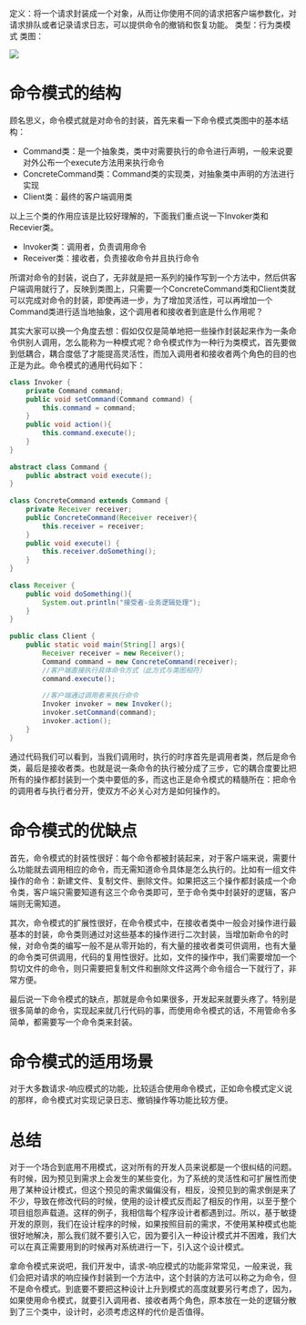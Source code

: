 定义：将一个请求封装成一个对象，从而让你使用不同的请求把客户端参数化，对请求排队或者记录请求日志，可以提供命令的撤销和恢复功能。
类型：行为类模式
类图：

![](http://my.csdn.net/uploads/201205/09/1336556224_1161.jpg)

# 命令模式的结构

顾名思义，命令模式就是对命令的封装，首先来看一下命令模式类图中的基本结构：

- Command类：是一个抽象类，类中对需要执行的命令进行声明，一般来说要对外公布一个execute方法用来执行命令
- ConcreteCommand类：Command类的实现类，对抽象类中声明的方法进行实现
- Client类：最终的客户端调用类

以上三个类的作用应该是比较好理解的，下面我们重点说一下Invoker类和Recevier类。

- Invoker类：调用者，负责调用命令
- Receiver类：接收者，负责接收命令并且执行命令

所谓对命令的封装，说白了，无非就是把一系列的操作写到一个方法中，然后供客户端调用就行了，反映到类图上，只需要一个ConcreteCommand类和Client类就可以完成对命令的封装，即使再进一步，为了增加灵活性，可以再增加一个Command类进行适当地抽象，这个调用者和接收者到底是什么作用呢？

其实大家可以换一个角度去想：假如仅仅是简单地把一些操作封装起来作为一条命令供别人调用，怎么能称为一种模式呢？命令模式作为一种行为类模式，首先要做到低耦合，耦合度低了才能提高灵活性，而加入调用者和接收者两个角色的目的也正是为此。命令模式的通用代码如下：

```java
class Invoker {  
    private Command command;  
    public void setCommand(Command command) {  
        this.command = command;  
    }  
    public void action(){  
        this.command.execute();  
    }  
}  
  
abstract class Command {  
    public abstract void execute();  
}  
  
class ConcreteCommand extends Command {  
    private Receiver receiver;  
    public ConcreteCommand(Receiver receiver){  
        this.receiver = receiver;  
    }  
    public void execute() {  
        this.receiver.doSomething();  
    }  
}  
  
class Receiver {  
    public void doSomething(){  
        System.out.println("接受者-业务逻辑处理");  
    }  
}  
  
public class Client {  
    public static void main(String[] args){  
        Receiver receiver = new Receiver();  
        Command command = new ConcreteCommand(receiver);  
        //客户端直接执行具体命令方式（此方式与类图相符）  
        command.execute();  
  
        //客户端通过调用者来执行命令  
        Invoker invoker = new Invoker();  
        invoker.setCommand(command);  
        invoker.action();  
    }  
}  
```
通过代码我们可以看到，当我们调用时，执行的时序首先是调用者类，然后是命令类，最后是接收者类。也就是说一条命令的执行被分成了三步，它的耦合度要比把所有的操作都封装到一个类中要低的多，而这也正是命令模式的精髓所在：把命令的调用者与执行者分开，使双方不必关心对方是如何操作的。

# 命令模式的优缺点
首先，命令模式的封装性很好：每个命令都被封装起来，对于客户端来说，需要什么功能就去调用相应的命令，而无需知道命令具体是怎么执行的。比如有一组文件操作的命令：新建文件、复制文件、删除文件。如果把这三个操作都封装成一个命令类，客户端只需要知道有这三个命令类即可，至于命令类中封装好的逻辑，客户端则无需知道。

其次，命令模式的扩展性很好，在命令模式中，在接收者类中一般会对操作进行最基本的封装，命令类则通过对这些基本的操作进行二次封装，当增加新命令的时候，对命令类的编写一般不是从零开始的，有大量的接收者类可供调用，也有大量的命令类可供调用，代码的复用性很好。比如，文件的操作中，我们需要增加一个剪切文件的命令，则只需要把复制文件和删除文件这两个命令组合一下就行了，非常方便。

最后说一下命令模式的缺点，那就是命令如果很多，开发起来就要头疼了。特别是很多简单的命令，实现起来就几行代码的事，而使用命令模式的话，不用管命令多简单，都需要写一个命令类来封装。

# 命令模式的适用场景
对于大多数请求-响应模式的功能，比较适合使用命令模式，正如命令模式定义说的那样，命令模式对实现记录日志、撤销操作等功能比较方便。

# 总结

对于一个场合到底用不用模式，这对所有的开发人员来说都是一个很纠结的问题。有时候，因为预见到需求上会发生的某些变化，为了系统的灵活性和可扩展性而使用了某种设计模式，但这个预见的需求偏偏没有，相反，没预见到的需求倒是来了不少，导致在修改代码的时候，使用的设计模式反而起了相反的作用，以至于整个项目组怨声载道。这样的例子，我相信每个程序设计者都遇到过。所以，基于敏捷开发的原则，我们在设计程序的时候，如果按照目前的需求，不使用某种模式也能很好地解决，那么我们就不要引入它，因为要引入一种设计模式并不困难，我们大可以在真正需要用到的时候再对系统进行一下，引入这个设计模式。

拿命令模式来说吧，我们开发中，请求-响应模式的功能非常常见，一般来说，我们会把对请求的响应操作封装到一个方法中，这个封装的方法可以称之为命令，但不是命令模式。到底要不要把这种设计上升到模式的高度就要另行考虑了，因为，如果使用命令模式，就要引入调用者、接收者两个角色，原本放在一处的逻辑分散到了三个类中，设计时，必须考虑这样的代价是否值得。